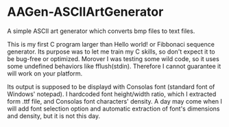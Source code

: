 # AAGen-ASCIIArtGenerator
A simple ASCII art generator which converts bmp files to text files.

This is my first C program larger than Hello world! or Fibbonaci sequence generator.
Its purpose was to let me train my C skills, so don't expect it to be bug-free or optimized.
Morover I was testing some wild code, so it uses some undefined behaviors like fflush(stdin). Therefore I cannot guarantee it will work on your platform.

Its output is supposed to be displayd with Consolas font (standard font of Windows' notepad). I hardcoded font height/width ratio, which I extracted form .ttf file, and Consolas font characters' density.
A day may come when I will add font selection option and automatic extraction of font's dimensions and density, but it is not this day.
